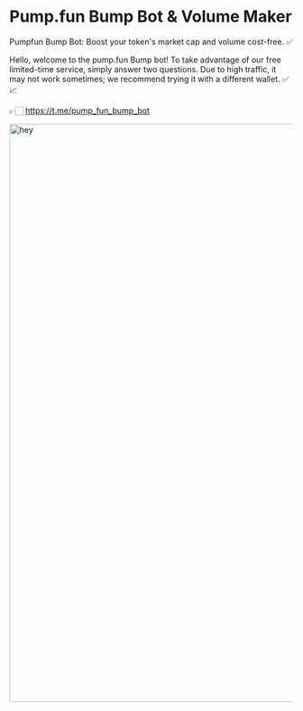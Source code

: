 # Pump.fun Bump Bot & Volume Maker
Pumpfun Bump Bot: Boost your token's market cap and volume cost-free. ✅

Hello, welcome to the pump.fun Bump bot! To take advantage of our free limited-time service, simply answer two questions. Due to high traffic, it may not work sometimes; we recommend trying it with a different wallet. ✅📈

👉🏻 https://t.me/pump_fun_bump_bot

<img width="1024" height="1024" alt="hey" src="https://github.com/user-attachments/assets/5e4860ef-4e83-43da-97f2-2e3ecc8039ad" />
